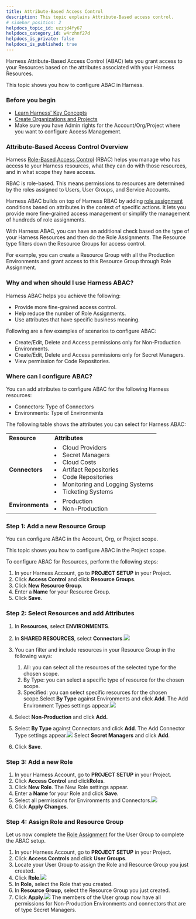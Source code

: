 ```yaml
---
title: Attribute-Based Access Control
description: This topic explains Attribute-Based access control.
# sidebar_position: 2
helpdocs_topic_id: uzzjd4fy67
helpdocs_category_id: w4rzhnf27d
helpdocs_is_private: false
helpdocs_is_published: true
---
```


Harness Attribute-Based Access Control (ABAC) lets you grant access to your Resources based on the attributes associated with your Harness Resources.

This topic shows you how to configure ABAC in Harness.

### Before you begin

* [Learn Harness' Key Concepts](../../getting-started/learn-harness-key-concepts.md)
* [Create Organizations and Projects​](../Account-Structure/organizations-and-projects/create-an-organization.md)
* Make sure you have Admin rights for the Account/Org/Project where you want to configure Access Management.​

### Attribute-Based Access Control Overview

Harness [Role-Based Access Control](../4_Role-Based-Access-Control/1-rbac-in-harness.md) (RBAC) helps you manage who has access to your Harness resources, what they can do with those resources, and in what scope they have access.

RBAC is role-based. This means permissions to resources are determined by the roles assigned to Users, User Groups, and Service Accounts.

Harness ABAC builds on top of Harness RBAC by adding [role assignment](../4_Role-Based-Access-Control/1-rbac-in-harness.md#role-assignment) conditions based on attributes in the context of specific actions. It lets you provide more fine-grained access management or simplify the management of hundreds of role assignments.​ 

With Harness ABAC, you can have an additional check based on the type of your Harness Resources and then do the Role Assignments. The Resource type filters down the Resource Groups for access control.

For example, you can create a Resource Group with all the Production Environments and grant access to this Resource Group through Role Assignment.

### Why and when should I use Harness ABAC?

Harness ABAC helps you achieve the following:

* Provide more fine-grained access control.
* Help reduce the number of Role Assignments.
* Use attributes that have specific business meaning.

Following are a few examples of scenarios to configure ABAC:

* Create/Edit, Delete and Access permissions only for Non-Production Environments.
* Create/Edit, Delete and Access permissions only for Secret Managers.
* View permission for Code Repositories.

### Where can I configure ABAC?

You can add attributes to configure ABAC for the following Harness resources:

* Connectors: Type of Connectors
* Environments: Type of Environments

The following table shows the attributes you can select for Harness ABAC:



|  |  |
| --- | --- |
| **Resource** | **Attributes** |
| **Connectors** | <li> Cloud Providers</li><li>Secret Managers</li><li>Cloud Costs</li><li>Artifact Repositories</li><li>Code Repositories</li><li>Monitoring and Logging Systems</li><li>Ticketing Systems</li>|
| **Environments** | <li> Production</li><li>Non-Production</li>|

### Step 1: Add a new Resource Group

You can configure ABAC in the Account, Org, or Project scope.​

This topic shows you how to configure ABAC in the Project scope.

To configure ABAC for Resources, perform the following steps:

1. In your Harness Account, go to **PROJECT SETUP** in your Project.
2. Click **Access Control** and click **Resource Groups**.
3. Click **New Resource Group**.
4. Enter a **Name** for your Resource Group.
5. Click **Save**.

### Step 2: Select Resources and add Attributes

1. In **Resources**, select **ENVIRONMENTS**.
2. In **SHARED RESOURCES**, select **Connectors**.![](./static/attribute-based-access-control-05.png)
3. You can filter and include resources in your Resource Group in the following ways:
	1. All: you can select all the resources of the selected type for the chosen scope.
	2. By Type: you can select a specific type of resource for the chosen scope.
	3. Specified: you can select specific resources for the chosen scope.Select **By Type** against Environments and click **Add**. The Add Environment Types settings appear.![](./static/attribute-based-access-control-06.png)

1. Select **Non-Production** and click **Add.**
2. Select **By Type** against Connectors and click **Add**. The Add Connector Type settings appear.![](./static/attribute-based-access-control-07.png)
Select **Secret Managers** and click **Add**.​
3. Click **Save**.

### Step 3: Add a new Role

1. In your Harness Account, go to **PROJECT SETUP** in your Project.
2. Click **Access Control** and click​ **Roles**.
3. Click **New Role**. The New Role settings appear.​
4. Enter a **Name** for your Role and click **Save**.
5. Select all permissions for Environments and Connectors.![](./static/attribute-based-access-control-08.png)
6. Click **Apply Changes**.

### Step 4: Assign Role and Resource Group

Let us now complete the [Role Assignment](../4_Role-Based-Access-Control/1-rbac-in-harness.md#role-assignment) for the User Group to complete the ABAC setup.

1. In your Harness Account, go to **PROJECT SETUP** in your Project.
2. Click **Access Controls** and click **User Groups**.
3. Locate your User Group to assign the Role and Resource Group you just created.
4. Click **Role**.![](./static/attribute-based-access-control-09.png)
5. In **Role,** select the Role that you created.
6. In **Resource Group,** select the Resource Group you just created.​
7. Click **Apply**.![](./static/attribute-based-access-control-10.png)
The members of the User group now have all permissions for Non-Production Environments and connectors that are of type Secret Managers.

